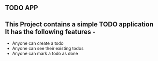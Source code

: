 ## TODO APP

This Project contains a simple TODO application 
It has the following features -
-
 
- Anyone can create a todo
- Anyone can see their existing todos
- Anyone can mark a todo as done
